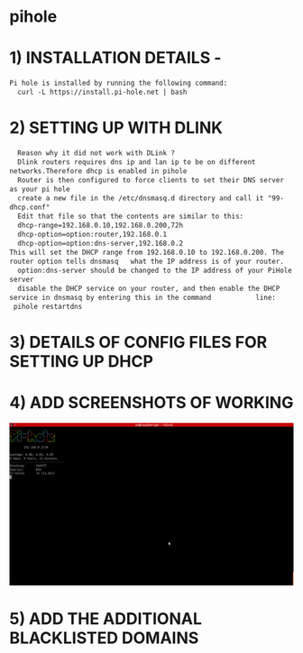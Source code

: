 # pihole
# 1) INSTALLATION DETAILS - 
    Pi hole is installed by running the following command:
      curl -L https://install.pi-hole.net | bash
     

# 2) SETTING UP WITH DLINK 
      Reason why it did not work with DLink ?
      Dlink routers requires dns ip and lan ip to be on different networks.Therefore dhcp is enabled in pihole
      Router is then configured to force clients to set their DNS server as your pi hole
      create a new file in the /etc/dnsmasq.d directory and call it "99-dhcp.conf"
      Edit that file so that the contents are similar to this:
      dhcp-range=192.168.0.10,192.168.0.200,72h
      dhcp-option=option:router,192.168.0.1
      dhcp-option=option:dns-server,192.168.0.2
    This will set the DHCP range from 192.168.0.10 to 192.168.0.200. The router option tells dnsmasq   what the IP address is of your router. 
      option:dns-server should be changed to the IP address of your PiHole server
      disable the DHCP service on your router, and then enable the DHCP service in dnsmasq by entering this in the command           line:
     pihole restartdns
     

# 3) DETAILS OF CONFIG FILES FOR SETTING UP DHCP
# 4) ADD SCREENSHOTS OF WORKING
![pihole](https://github.com/malathy-nagalakshmi/pihole/blob/master/pihole.png?raw=true)
# 5) ADD THE ADDITIONAL BLACKLISTED DOMAINS
      
